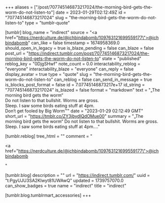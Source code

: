+++
aliases = ["/post/707745146873217024/the-morning-bird-gets-the-worm-do-not-listen-to"]
date = 2023-01-29T02:12:49Z
id = "707745146873217024"
slug = "the-morning-bird-gets-the-worm-do-not-listen-to"
type = "tumblr-quote"

[tumblr]
blog_name = "indirect"
source = "<a href=\"https://nerdculture.de/@ichbindabomb/109763121699559177\">@ichbindabomb</a>"
can_like = false
timestamp = 1674958369.0
should_open_in_legacy = true
is_blaze_pending = false
can_blaze = false
post_url = "https://indirect.tumblr.com/post/707745146873217024/the-morning-bird-gets-the-worm-do-not-listen-to"
state = "published"
reblog_key = "0DjgSHwf"
note_count = 0.0
interactability_reblog = "everyone"
interactability_blaze = "everyone"
can_reply = false
display_avatar = true
type = "quote"
slug = "the-morning-bird-gets-the-worm-do-not-listen-to"
can_reblog = false
can_send_in_message = true
is_blocks_post_format = false
id = 7.07745146873217e+17
id_string = "707745146873217024"
is_blazed = false
format = "markdown"
text = "„The morning bird gets the worm“<br/>Do not listen to that bullshit. Worms are gross.<br/>Sleep. I saw some birds eating stuff at 4pm.<br/>Don‘t get fooled by Big Worm™️"
date = "2023-01-29 02:12:49 GMT"
short_url = "https://tmblr.co/ZY3jbydIQdOMue00"
summary = "„The morning bird gets the worm“ Do not listen to that bullshit. Worms are gross. Sleep. I saw some birds eating stuff at 4pm...."

[tumblr.reblog]
tree_html = ""
comment = "<p><a href=\"https://nerdculture.de/@ichbindabomb/109763121699559177\">@ichbindabomb</a></p>"

[tumblr.blog]
description = ""
url = "https://indirect.tumblr.com/"
uuid = "t:PgyUJU3SA2Klwyt81UWAwQ"
updated = 1739757070.0
can_show_badges = true
name = "indirect"
title = "indirect"

[tumblr.blog.tumblrmart_accessories]
+++
